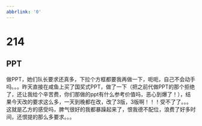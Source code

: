 ```yaml
---
abbrlink: '0'
---
```

# 214

## PPT

做PPT，她们队长要求还真多，下拉个方框都要我再做一下，呃呃，自己不会动手吗。。。昨天直接在咸鱼上买了国奖式PPT，做了一下（把之前代做PPT的那个拒绝了，还让我给个辛苦费，你们那做的ppt有什么参考价值吗，恶心到爆了！），结果今天改的要求这么多，一天到晚都在改，改了3版，3版啊！！！受不了了。。。
这就是乙方的感受吗，脾气很好的我都暴躁起来了，恨我德不配位，浪费了好多时间，还恨提的那么多要求。。。
